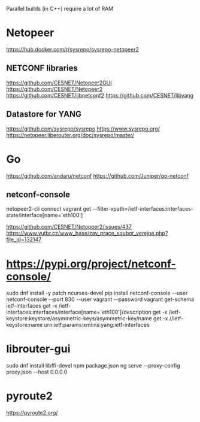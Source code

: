 Parallel builds (in C++) require a lot of RAM


# Netopeer

https://hub.docker.com/r/sysrepo/sysrepo-netopeer2

## NETCONF libraries

https://github.com/CESNET/Netopeer2GUI
https://github.com/CESNET/Netopeer2
https://github.com/CESNET/libnetconf2
https://github.com/CESNET/libyang

## Datastore for YANG

https://github.com/sysrepo/sysrepo
https://www.sysrepo.org/
https://netopeer.liberouter.org/doc/sysrepo/master/

# Go

https://github.com/andaru/netconf
https://github.com/Juniper/go-netconf

## netconf-console

netopeer2-cli
connect
vagrant
get --filter-xpath=/ietf-interfaces:interfaces-state/interface[name='eth100']

https://github.com/CESNET/Netopeer2/issues/437
https://www.vutbr.cz/www_base/zav_prace_soubor_verejne.php?file_id=132147

# https://pypi.org/project/netconf-console/
sudo dnf install -y patch ncurses-devel
pip install netconf-console --user
netconf-console --port 830 --user vagrant --password vagrant
get-schema ietf-interfaces
get -x /ietf-interfaces:interfaces/interface[name='eth100']/description
get -x /ietf-keystore:keystore/asymmetric-keys/asymmetric-key/name
get -x //ietf-keystore:name
urn:ietf:params:xml:ns:yang:ietf-interfaces

# librouter-gui
sudo dnf install libffi-devel npm
package.json
ng serve --proxy-config proxy.json --host 0.0.0.0

# pyroute2
https://pyroute2.org/
